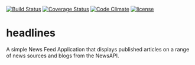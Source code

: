 [![Build Status](https://travis-ci.org/andela-milesanmi/headlines.svg?branch=ch-integrate-coverall-144467525)](https://travis-ci.org/andela-milesanmi/headlines)
[![Coverage Status](https://coveralls.io/repos/github/andela-milesanmi/headlines/badge.svg?branch=setup)](https://coveralls.io/github/andela-milesanmi/headlines?branch=setup)
[![Code Climate](https://codeclimate.com/github/andela-milesanmi/headlines/badges/gpa.svg)](https://codeclimate.com/github/andela-milesanmi/headlines)
[![license](https://img.shields.io/github/license/mashape/apistatus.svg)]()

# headlines
A simple News Feed Application that displays published articles on a range of news sources and blogs from the NewsAPI.
